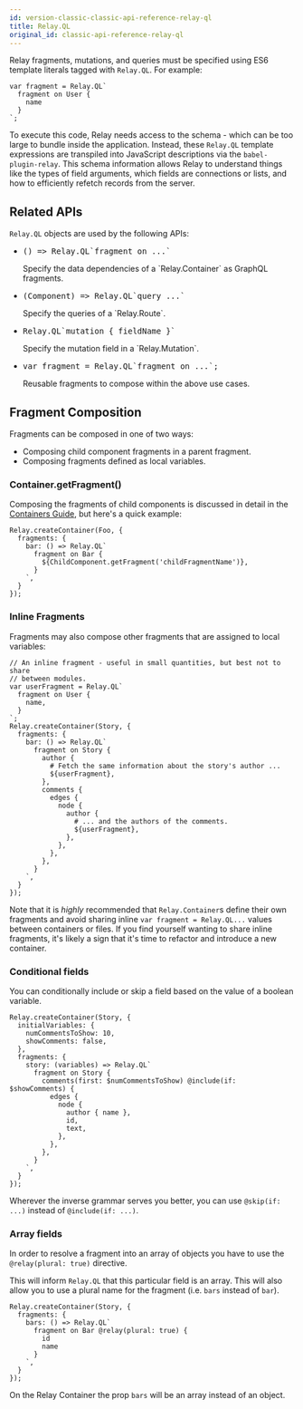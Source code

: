 ```yaml
---
id: version-classic-classic-api-reference-relay-ql
title: Relay.QL
original_id: classic-api-reference-relay-ql
---
```


Relay fragments, mutations, and queries must be specified using ES6 template literals tagged with `Relay.QL`. For example:

```
var fragment = Relay.QL`
  fragment on User {
    name
  }
`;
```

To execute this code, Relay needs access to the schema - which can be too large to bundle inside the application. Instead, these `Relay.QL` template expressions are transpiled into JavaScript descriptions via the `babel-plugin-relay`. This schema information allows Relay to understand things like the types of field arguments, which fields are connections or lists, and how to efficiently refetch records from the server.

## Related APIs

`Relay.QL` objects are used by the following APIs:

<ul class="apiIndex">
  <li>
    <pre>() => Relay.QL`fragment on ...`</pre>
    Specify the data dependencies of a `Relay.Container` as GraphQL fragments.
  </li>
  <li>
    <pre>(Component) => Relay.QL`query ...`</pre>
    Specify the queries of a `Relay.Route`.
  </li>
  <li>
    <pre>Relay.QL`mutation { fieldName }`</pre>
    Specify the mutation field in a `Relay.Mutation`.
  </li>
  <li>
    <pre>var fragment = Relay.QL`fragment on ...`;</pre>
    Reusable fragments to compose within the above use cases.
  </li>
</ul>


## Fragment Composition

Fragments can be composed in one of two ways:

- Composing child component fragments in a parent fragment.
- Composing fragments defined as local variables.

### Container.getFragment()

Composing the fragments of child components is discussed in detail in the [Containers Guide](classic-guides-containers.html), but here's a quick example:

```{5}
Relay.createContainer(Foo, {
  fragments: {
    bar: () => Relay.QL`
      fragment on Bar {
        ${ChildComponent.getFragment('childFragmentName')},
      }
    `,
  }
});
```

### Inline Fragments

Fragments may also compose other fragments that are assigned to local variables:

```{3-7,14,21}
// An inline fragment - useful in small quantities, but best not to share
// between modules.
var userFragment = Relay.QL`
  fragment on User {
    name,
  }
`;
Relay.createContainer(Story, {
  fragments: {
    bar: () => Relay.QL`
      fragment on Story {
        author {
          # Fetch the same information about the story's author ...
          ${userFragment},
        },
        comments {
          edges {
            node {
              author {
                # ... and the authors of the comments.
                ${userFragment},
              },
            },
          },
        },
      }
    `,
  }
});
```

Note that it is *highly* recommended that `Relay.Container`s define their own fragments and avoid sharing inline `var fragment = Relay.QL...` values between containers or files. If you find yourself wanting to share inline fragments, it's likely a sign that it's time to refactor and introduce a new container.

### Conditional fields

You can conditionally include or skip a field based on the value of a boolean variable.

```{4,9}
Relay.createContainer(Story, {
  initialVariables: {
    numCommentsToShow: 10,
    showComments: false,
  },
  fragments: {
    story: (variables) => Relay.QL`
      fragment on Story {
        comments(first: $numCommentsToShow) @include(if: $showComments) {
          edges {
            node {
              author { name },
              id,
              text,
            },
          },
        },
      }
    `,
  }
});
```

Wherever the inverse grammar serves you better, you can use `@skip(if: ...)` instead of `@include(if: ...)`.

### Array fields

In order to resolve a fragment into an array of objects you have to use the `@relay(plural: true)` directive.

This will inform `Relay.QL` that this particular field is an array. This will also allow you to use a plural name for the fragment (i.e. `bars` instead of `bar`).

```{4,9}
Relay.createContainer(Story, {
  fragments: {
    bars: () => Relay.QL`
      fragment on Bar @relay(plural: true) {
        id
        name
      }
    `,
  }
});
```

On the Relay Container the prop `bars` will be an array instead of an object.
